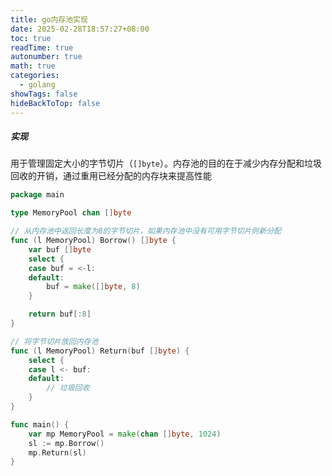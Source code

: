 ```yaml
---
title: go内存池实现
date: 2025-02-28T18:57:27+08:00
toc: true
readTime: true
autonumber: true
math: true
categories:
  - golang
showTags: false
hideBackToTop: false
---
```

##### 实现
用于管理固定大小的字节切片（`[]byte`）。内存池的目的在于减少内存分配和垃圾回收的开销，通过重用已经分配的内存块来提高性能
```go
package main

type MemoryPool chan []byte

// 从内存池中返回长度为8的字节切片，如果内存池中没有可用字节切片则新分配
func (l MemoryPool) Borrow() []byte {
	var buf []byte
	select {
	case buf = <-l:
	default:
		buf = make([]byte, 8)
	}

	return buf[:8]
}

// 将字节切片放回内存池
func (l MemoryPool) Return(buf []byte) {
	select {
	case l <- buf:
	default:
		// 垃圾回收
	}
}

func main() {
	var mp MemoryPool = make(chan []byte, 1024)
	sl := mp.Borrow()
	mp.Return(sl)
}

```